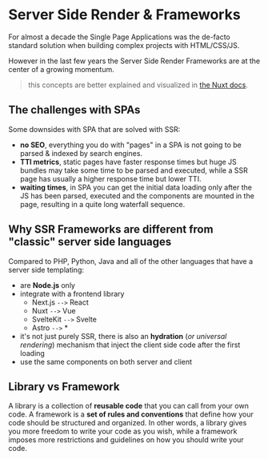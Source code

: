 # Server Side Render & Frameworks
For almost a decade the Single Page Applications was the de-facto standard solution when building complex projects with HTML/CSS/JS. 

However in the last few years the Server Side Render Frameworks are at the center of a growing momentum.

> this concepts are better explained and visualized in [the Nuxt docs](https://nuxt.com/docs/guide/concepts/rendering).
## The challenges with SPAs
Some downsides with SPA that are solved with SSR:

* **no SEO**, everything you do with "pages" in a SPA is not going to be parsed & indexed by search engines.
* **TTI metrics**, static pages have faster response times but huge JS bundles may take some time to be parsed and executed, while a SSR page has usually a higher response time but lower TTI.
* **waiting times**, in SPA you can get the initial data loading only after the JS has been parsed, executed and the components are mounted in the page, resulting in a quite long waterfall sequence.

## Why SSR Frameworks are different from "classic" server side languages
Compared to PHP, Python, Java and all of the other languages that have a server side templating:

* are **Node.js** only
* integrate with a frontend library
    * Next.js `-->` React
    * Nuxt `-->` Vue
    * SvelteKit `-->` Svelte
    * Astro `-->` *
* it's not just purely SSR, there is also an **hydration** (*or universal rendering*) mechanism that inject the client side code after the first loading
* use the same components on both server and client

## Library vs Framework
A library is a collection of **reusable code** that you can call from your own code. A framework is a **set of rules and conventions** that define how your code should be structured and organized. In other words, a library gives you more freedom to write your code as you wish, while a framework imposes more restrictions and guidelines on how you should write your code.
